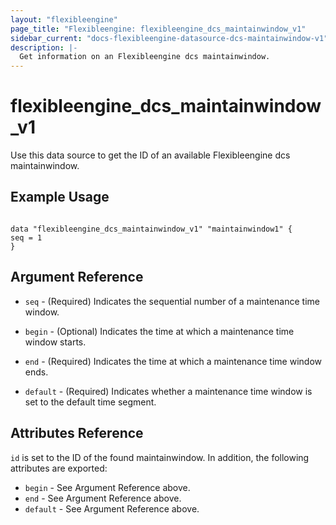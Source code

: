 ```yaml
---
layout: "flexibleengine"
page_title: "Flexibleengine: flexibleengine_dcs_maintainwindow_v1"
sidebar_current: "docs-flexibleengine-datasource-dcs-maintainwindow-v1"
description: |-
  Get information on an Flexibleengine dcs maintainwindow.
---
```


# flexibleengine\_dcs\_maintainwindow_v1

Use this data source to get the ID of an available Flexibleengine dcs maintainwindow.

## Example Usage

```hcl

data "flexibleengine_dcs_maintainwindow_v1" "maintainwindow1" {
seq = 1
}

```

## Argument Reference

* `seq` - (Required) Indicates the sequential number of a maintenance time window.

* `begin` - (Optional) Indicates the time at which a maintenance time window starts.

* `end` - (Required) Indicates the time at which a maintenance time window ends.

* `default` - (Required) Indicates whether a maintenance time window is set to the default time segment.

## Attributes Reference

`id` is set to the ID of the found maintainwindow. In addition, the following attributes
are exported:

* `begin` - See Argument Reference above.
* `end` - See Argument Reference above.
* `default` - See Argument Reference above.
